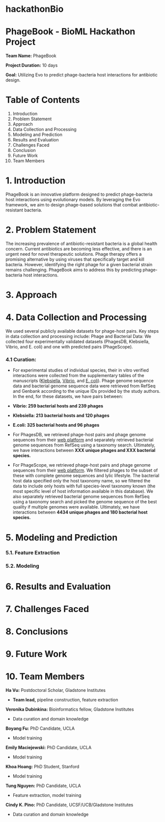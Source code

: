 # hackathonBio

# PhageBook - BioML Hackathon Project

**Team Name:** PhageBook

**Project Duration:** 10 days

**Goal:** Utilizing Evo to predict phage-bacteria host interactions for antibiotic design.

# Table of Contents
1. Introduction 
2. Problem Statement   
3. Approach
4. Data Collection and Processing
5. Modeling and Prediction
6. Results and Evaluation
7. Challenges Faced
8. Conclusion
9. Future Work
10. Team Members

# 1. Introduction
PhageBook is an innovative platform designed to predict phage-bacteria host interactions using evolutionary models. By leveraging the Evo framework, we aim to design phage-based solutions that combat antibiotic-resistant bacteria.

# 2. Problem Statement
The increasing prevalence of antibiotic-resistant bacteria is a global health concern. Current antibiotics are becoming less effective, and there is an urgent need for novel therapeutic solutions. Phage therapy offers a promising alternative by using viruses that specifically target and kill bacteria. However, identifying the right phage for a given bacterial strain remains challenging. PhageBook aims to address this by predicting phage-bacteria host interactions.

# 3. Approach

# 4. Data Collection and Processing
We used several publicly available datasets for phage-host pairs. Key steps in data collection and processing include: 
Phage and Bacterial Data: We collected four experimentally validated datasets (PhagesDB, Klebsiella, Vibrio, and E. coli) and one with predicted pairs (PhageScope). 

### 4.1 Curation: 
* For experimental studies of individual species, their in vitro verified interactions were collected from the supplementary tables of the manuscripts ([Klebsiella](https://doi.org/10.1038/s41467-024-48675-6), [Vibrio](https://doi.org/10.1038/s41467-021-27583-z), and [E. coli](https://doi.org/10.1101/2023.11.22.567924)). Phage genome sequence data and bacterial genome sequence data were retrieved from RefSeq and Genbank according to the unique IDs provided by the study authors. In the end, for these datasets, we have pairs between:

 * **Vibrio: 259 bacterial hosts and 239 phages**

 * **Klebsiella: 213 bacterial hosts and 120 phages**

 * **E.coli: 325 bacterial hosts and 96 phages**

* For PhagesDB, we retrieved phage-host pairs and phage genome sequences from their [web platform](https://phagesdb.org/) and separately retrieved bacterial genome sequences from RefSeq using a taxonomy search. Ultimately, we have interactions between **XXX unique phages and XXX bacterial species.**
* For PhageScope, we retrieved phage-host pairs and phage genome sequences from their [web platform](https://phagescope.deepomics.org/database). We filtered phages to the subset of these with complete genome sequences and lylic lifestyle. The bacterial host data specified only the host taxonomy name, so we filtered the data to include only hosts with full species-level taxonomy known (the most specific level of host information available in this database). We also separately retrieved bacterial genome sequences from RefSeq using a taxonomy search and picked the genome sequence of the best quality if multiple genomes were available. Ultimately, we have interactions between **4434 unique phages and 180 bacterial host species.** 

# 5. Modeling and Prediction 
### 5.1. Feature Extraction
### 5.2. Modeling

# 6. Results and Evaluation
# 7. Challenges Faced

# 8. Conclusions

# 9. Future Work

# 10. Team Members

**Ha Vu:** Postdoctoral Scholar, Gladstone Institutes
* **Team lead,** pipeline construction, feature extraction

**Veronika Dubinkina:** Bioinformatics fellow, Gladstone Institutes
* Data curation and domain knowledge

**Boyang Fu:** PhD Candidate, UCLA
* Model training
  
**Emily Maciejewski:** PhD Candidate, UCLA
* Model training
  
**Khoa Hoang:** PhD Student, Stanford
* Model training
  
**Tung Nguyen:** PhD Candidate, UCLA
* Feature extraction, model training
  
**Cindy K. Pino:** PhD Candidate, UCSF/UCB/Gladstone Institutes
* Data curation and domain knowledge




